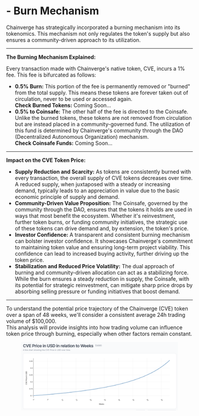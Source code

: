 # - Burn Mechanism

Chainverge has strategically incorporated a burning mechanism into its tokenomics. This mechanism not only regulates the token's supply but also ensures a community-driven approach to its utilization.&#x20;

***

**The Burning Mechanism Explained:**

Every transaction made with Chainverge's native token, CVE, incurs a 1% fee. This fee is bifurcated as follows:

* **0.5% Burn:** This portion of the fee is permanently removed or "burned" from the total supply. This means these tokens are forever taken out of circulation, never to be used or accessed again.\
  **Check Burned Tokens:** Coming Soon...
* **0.5% to Coinsafe:** The other half of the fee is directed to the Coinsafe. Unlike the burned tokens, these tokens are not removed from circulation but are instead placed in a community-governed fund. The utilization of this fund is determined by Chainverge's community through the DAO (Decentralized Autonomous Organization) mechanism.\
  **Check Coinsafe Funds:** Coming Soon...

***

**Impact on the CVE Token Price:**

* **Supply Reduction and Scarcity:** As tokens are consistently burned with every transaction, the overall supply of CVE tokens decreases over time. A reduced supply, when juxtaposed with a steady or increasing demand, typically leads to an appreciation in value due to the basic economic principle of supply and demand.
* **Community-Driven Value Proposition:** The Coinsafe, governed by the community through the DAO, ensures that the tokens it holds are used in ways that most benefit the ecosystem. Whether it's reinvestment, further token burns, or funding community initiatives, the strategic use of these tokens can drive demand and, by extension, the token's price.
* **Investor Confidence:** A transparent and consistent burning mechanism can bolster investor confidence. It showcases Chainverge's commitment to maintaining token value and ensuring long-term project viability. This confidence can lead to increased buying activity, further driving up the token price.
* **Stabilization and Reduced Price Volatility:** The dual approach of burning and community-driven allocation can act as a stabilizing force. While the burn ensures a steady reduction in supply, the Coinsafe, with its potential for strategic reinvestment, can mitigate sharp price drops by absorbing selling pressure or funding initiatives that boost demand.

***



To understand the potential price trajectory of the Chainverge (CVE) token over a span of 48 weeks, we'll consider a consistent average 24h trading volume of $100,000. \
This analysis will provide insights into how trading volume can influence token price through burning, especially when other factors remain constant.

<figure><img src="../.gitbook/assets/Burn Statistics (2).png" alt=""><figcaption></figcaption></figure>
